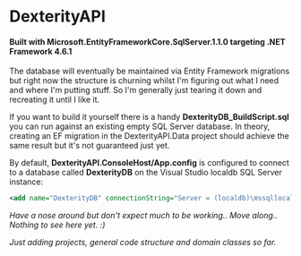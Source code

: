 # DexterityAPI

#### Built with Microsoft.EntityFrameworkCore.SqlServer.1.1.0 targeting .NET Framework 4.6.1

The database will eventually be maintained via Entity Framework migrations but right now the structure is churning whilst I'm figuring out
what I need and where I'm putting stuff. So I'm generally just tearing it down and recreating it until I like it.

If you want to build it yourself there is a handy **DexterityDB_BuildScript.sql** you can run against an existing empty SQL Server database.
In theory, creating an EF migration in the DexterityAPI.Data project should achieve the same result but it's not guaranteed just yet.

By default, **DexterityAPI.ConsoleHost/App.config** is configured to connect to a database called **DexterityDB** on the Visual Studio
localdb SQL Server instance:
```xml
<add name="DexterityDB" connectionString="Server = (localdb)\mssqllocaldb; Database = DexterityDB; Trusted_Connection = True;" />
```

*Have a nose around but don't expect much to be working.. Move along.. Nothing to see here yet. :)*

*Just adding projects, general code structure and domain classes so far.*